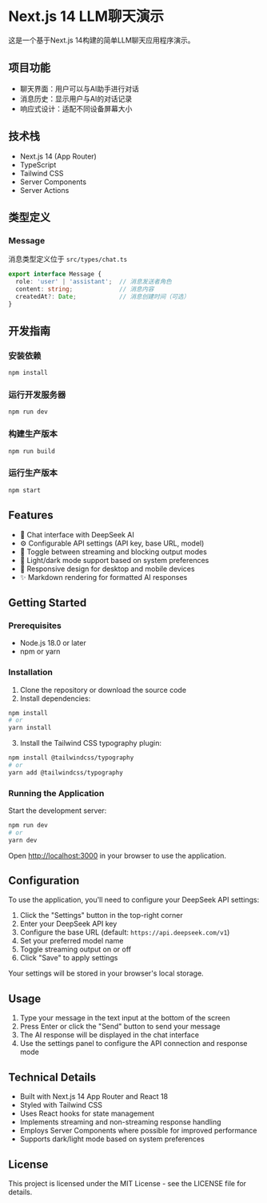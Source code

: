 # Next.js 14 LLM聊天演示

这是一个基于Next.js 14构建的简单LLM聊天应用程序演示。

## 项目功能

- 聊天界面：用户可以与AI助手进行对话
- 消息历史：显示用户与AI的对话记录
- 响应式设计：适配不同设备屏幕大小

## 技术栈

- Next.js 14 (App Router)
- TypeScript
- Tailwind CSS
- Server Components
- Server Actions

## 类型定义

### Message

消息类型定义位于 `src/types/chat.ts`

```typescript
export interface Message {
  role: 'user' | 'assistant';  // 消息发送者角色
  content: string;             // 消息内容
  createdAt?: Date;            // 消息创建时间（可选）
}
```

## 开发指南

### 安装依赖

```bash
npm install
```

### 运行开发服务器

```bash
npm run dev
```

### 构建生产版本

```bash
npm run build
```

### 运行生产版本

```bash
npm start
```

## Features

- 💬 Chat interface with DeepSeek AI
- ⚙️ Configurable API settings (API key, base URL, model)
- 🔄 Toggle between streaming and blocking output modes
- 🎨 Light/dark mode support based on system preferences
- 📱 Responsive design for desktop and mobile devices
- ✨ Markdown rendering for formatted AI responses

## Getting Started

### Prerequisites

- Node.js 18.0 or later
- npm or yarn

### Installation

1. Clone the repository or download the source code
2. Install dependencies:

```bash
npm install
# or
yarn install
```

3. Install the Tailwind CSS typography plugin:

```bash
npm install @tailwindcss/typography
# or
yarn add @tailwindcss/typography
```

### Running the Application

Start the development server:

```bash
npm run dev
# or
yarn dev
```

Open [http://localhost:3000](http://localhost:3000) in your browser to use the application.

## Configuration

To use the application, you'll need to configure your DeepSeek API settings:

1. Click the "Settings" button in the top-right corner
2. Enter your DeepSeek API key
3. Configure the base URL (default: `https://api.deepseek.com/v1`)
4. Set your preferred model name
5. Toggle streaming output on or off
6. Click "Save" to apply settings

Your settings will be stored in your browser's local storage.

## Usage

1. Type your message in the text input at the bottom of the screen
2. Press Enter or click the "Send" button to send your message
3. The AI response will be displayed in the chat interface
4. Use the settings panel to configure the API connection and response mode

## Technical Details

- Built with Next.js 14 App Router and React 18
- Styled with Tailwind CSS
- Uses React hooks for state management
- Implements streaming and non-streaming response handling
- Employs Server Components where possible for improved performance
- Supports dark/light mode based on system preferences

## License

This project is licensed under the MIT License - see the LICENSE file for details. 